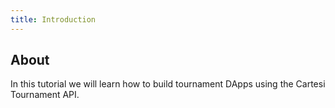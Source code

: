 ```yaml
---
title: Introduction
---
```


## About

In this tutorial we will learn how to build tournament DApps using the Cartesi Tournament API.


